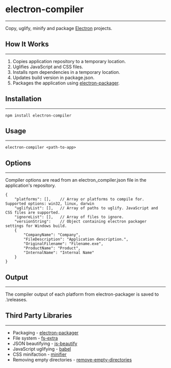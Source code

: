 # electron-compiler #
---

Copy, uglify, minify and package [Electron](http://electron.atom.io) projects.

## How It Works
---

1. Copies application repository to a temporary location.
2. Uglifies JavaScript and CSS files.
3. Installs npm dependencies in a temporary location.
4. Updates build version in package.json.
5. Packages the application using [electron-packager](https://github.com/electron-userland/electron-packager).

## Installation
---

    npm install electron-compiler

## Usage
---

    electron-compiler <path-to-app>

## Options
---

Compiler options are read from an electron_compiler.json file in the application's repository.

    {
        "platforms": [],    // Array or platforms to compile for. Supported options: win32, linux, darwin 
        "uglifyList": [],   // Array of paths to uglify. JavaScript and CSS files are supported.
        "ignoreList": [],   // Array of files to ignore. 
        "versionString":    // Object containing electron packager settings for Windows build.
        {
            "CompanyName": "Company",
            "FileDescription": "Application description.",
            "OriginalFilename": "Filename.exe",
            "ProductName": "Product",
            "InternalName": "Internal Name"
        }
    }

## Output
---

The compiler output of each platform from electron-packager is saved to .\releases.

## Third Party Libraries
---

* Packaging - [electron-packager](https://github.com/electron-userland/electron-packager)
* File system - [fs-extra](https://github.com/jprichardson/node-fs-extra)
* JSON beautifying - [js-beautify](https://github.com/beautify-web/js-beautify)
* JavaScript uglifying - [babel](https://babeljs.io/)
* CSS minifaction - [minifier](https://github.com/fizker/minifier)
* Removing empty directories - [remove-empty-directories](https://github.com/danielhusar/remove-empty-directories)